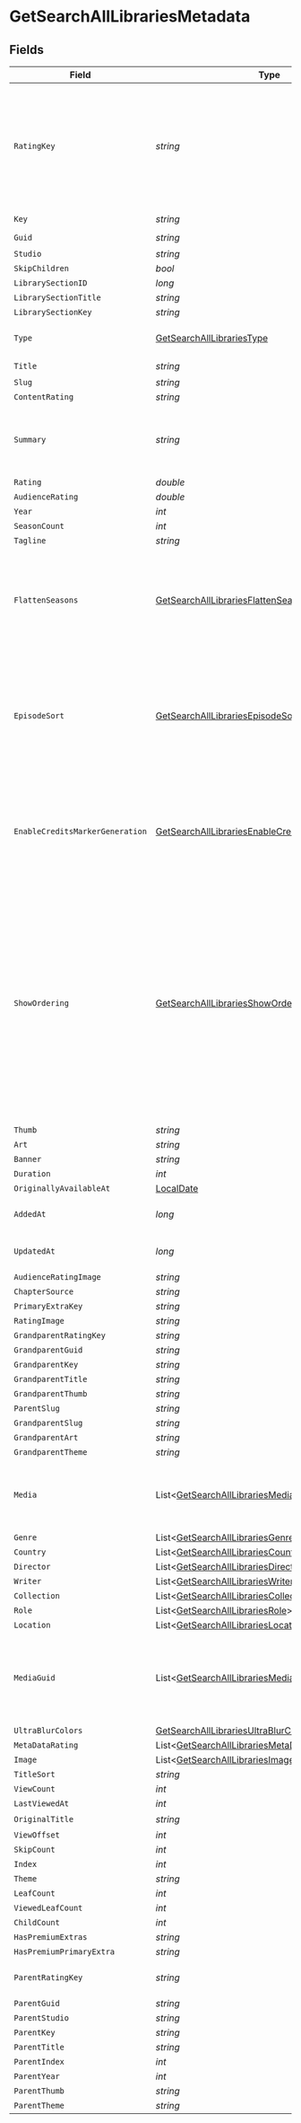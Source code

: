 # GetSearchAllLibrariesMetadata


## Fields

| Field                                                                                                                                                                                                                                    | Type                                                                                                                                                                                                                                     | Required                                                                                                                                                                                                                                 | Description                                                                                                                                                                                                                              | Example                                                                                                                                                                                                                                  |
| ---------------------------------------------------------------------------------------------------------------------------------------------------------------------------------------------------------------------------------------- | ---------------------------------------------------------------------------------------------------------------------------------------------------------------------------------------------------------------------------------------- | ---------------------------------------------------------------------------------------------------------------------------------------------------------------------------------------------------------------------------------------- | ---------------------------------------------------------------------------------------------------------------------------------------------------------------------------------------------------------------------------------------- | ---------------------------------------------------------------------------------------------------------------------------------------------------------------------------------------------------------------------------------------- |
| `RatingKey`                                                                                                                                                                                                                              | *string*                                                                                                                                                                                                                                 | :heavy_check_mark:                                                                                                                                                                                                                       | The rating key (Media ID) of this media item.<br/>Note: This is always an integer, but is represented as a string in the API.<br/>                                                                                                       | 58683                                                                                                                                                                                                                                    |
| `Key`                                                                                                                                                                                                                                    | *string*                                                                                                                                                                                                                                 | :heavy_check_mark:                                                                                                                                                                                                                       | N/A                                                                                                                                                                                                                                      | /library/metadata/58683                                                                                                                                                                                                                  |
| `Guid`                                                                                                                                                                                                                                   | *string*                                                                                                                                                                                                                                 | :heavy_check_mark:                                                                                                                                                                                                                       | N/A                                                                                                                                                                                                                                      | plex://movie/5d7768ba96b655001fdc0408                                                                                                                                                                                                    |
| `Studio`                                                                                                                                                                                                                                 | *string*                                                                                                                                                                                                                                 | :heavy_minus_sign:                                                                                                                                                                                                                       | N/A                                                                                                                                                                                                                                      | 20th Century Studios                                                                                                                                                                                                                     |
| `SkipChildren`                                                                                                                                                                                                                           | *bool*                                                                                                                                                                                                                                   | :heavy_minus_sign:                                                                                                                                                                                                                       | N/A                                                                                                                                                                                                                                      | false                                                                                                                                                                                                                                    |
| `LibrarySectionID`                                                                                                                                                                                                                       | *long*                                                                                                                                                                                                                                   | :heavy_minus_sign:                                                                                                                                                                                                                       | N/A                                                                                                                                                                                                                                      | 1                                                                                                                                                                                                                                        |
| `LibrarySectionTitle`                                                                                                                                                                                                                    | *string*                                                                                                                                                                                                                                 | :heavy_minus_sign:                                                                                                                                                                                                                       | N/A                                                                                                                                                                                                                                      | Movies                                                                                                                                                                                                                                   |
| `LibrarySectionKey`                                                                                                                                                                                                                      | *string*                                                                                                                                                                                                                                 | :heavy_minus_sign:                                                                                                                                                                                                                       | N/A                                                                                                                                                                                                                                      | /library/sections/1                                                                                                                                                                                                                      |
| `Type`                                                                                                                                                                                                                                   | [GetSearchAllLibrariesType](../../Models/Requests/GetSearchAllLibrariesType.md)                                                                                                                                                          | :heavy_check_mark:                                                                                                                                                                                                                       | The type of media content<br/>                                                                                                                                                                                                           | movie                                                                                                                                                                                                                                    |
| `Title`                                                                                                                                                                                                                                  | *string*                                                                                                                                                                                                                                 | :heavy_check_mark:                                                                                                                                                                                                                       | N/A                                                                                                                                                                                                                                      | Avatar: The Way of Water                                                                                                                                                                                                                 |
| `Slug`                                                                                                                                                                                                                                   | *string*                                                                                                                                                                                                                                 | :heavy_minus_sign:                                                                                                                                                                                                                       | N/A                                                                                                                                                                                                                                      | 4-for-texas                                                                                                                                                                                                                              |
| `ContentRating`                                                                                                                                                                                                                          | *string*                                                                                                                                                                                                                                 | :heavy_minus_sign:                                                                                                                                                                                                                       | N/A                                                                                                                                                                                                                                      | PG-13                                                                                                                                                                                                                                    |
| `Summary`                                                                                                                                                                                                                                | *string*                                                                                                                                                                                                                                 | :heavy_check_mark:                                                                                                                                                                                                                       | N/A                                                                                                                                                                                                                                      | Jake Sully lives with his newfound family formed on the extrasolar moon Pandora. Once a familiar threat returns to finish what was previously started, Jake must work with Neytiri and the army of the Na'vi race to protect their home. |
| `Rating`                                                                                                                                                                                                                                 | *double*                                                                                                                                                                                                                                 | :heavy_minus_sign:                                                                                                                                                                                                                       | N/A                                                                                                                                                                                                                                      | 7.6                                                                                                                                                                                                                                      |
| `AudienceRating`                                                                                                                                                                                                                         | *double*                                                                                                                                                                                                                                 | :heavy_minus_sign:                                                                                                                                                                                                                       | N/A                                                                                                                                                                                                                                      | 9.2                                                                                                                                                                                                                                      |
| `Year`                                                                                                                                                                                                                                   | *int*                                                                                                                                                                                                                                    | :heavy_minus_sign:                                                                                                                                                                                                                       | N/A                                                                                                                                                                                                                                      | 2022                                                                                                                                                                                                                                     |
| `SeasonCount`                                                                                                                                                                                                                            | *int*                                                                                                                                                                                                                                    | :heavy_minus_sign:                                                                                                                                                                                                                       | N/A                                                                                                                                                                                                                                      | 2022                                                                                                                                                                                                                                     |
| `Tagline`                                                                                                                                                                                                                                | *string*                                                                                                                                                                                                                                 | :heavy_minus_sign:                                                                                                                                                                                                                       | N/A                                                                                                                                                                                                                                      | Return to Pandora.                                                                                                                                                                                                                       |
| `FlattenSeasons`                                                                                                                                                                                                                         | [GetSearchAllLibrariesFlattenSeasons](../../Models/Requests/GetSearchAllLibrariesFlattenSeasons.md)                                                                                                                                      | :heavy_minus_sign:                                                                                                                                                                                                                       | Setting that indicates if seasons are set to hidden for the show. (-1 = Library default, 0 = Hide, 1 = Show).                                                                                                                            | 1                                                                                                                                                                                                                                        |
| `EpisodeSort`                                                                                                                                                                                                                            | [GetSearchAllLibrariesEpisodeSort](../../Models/Requests/GetSearchAllLibrariesEpisodeSort.md)                                                                                                                                            | :heavy_minus_sign:                                                                                                                                                                                                                       | Setting that indicates how episodes are sorted for the show. (-1 = Library default, 0 = Oldest first, 1 = Newest first).                                                                                                                 | 0                                                                                                                                                                                                                                        |
| `EnableCreditsMarkerGeneration`                                                                                                                                                                                                          | [GetSearchAllLibrariesEnableCreditsMarkerGeneration](../../Models/Requests/GetSearchAllLibrariesEnableCreditsMarkerGeneration.md)                                                                                                        | :heavy_minus_sign:                                                                                                                                                                                                                       | Setting that indicates if credits markers detection is enabled. (-1 = Library default, 0 = Disabled).                                                                                                                                    | -1                                                                                                                                                                                                                                       |
| `ShowOrdering`                                                                                                                                                                                                                           | [GetSearchAllLibrariesShowOrdering](../../Models/Requests/GetSearchAllLibrariesShowOrdering.md)                                                                                                                                          | :heavy_minus_sign:                                                                                                                                                                                                                       | Setting that indicates the episode ordering for the show<br/>None = Library default,<br/>tmdbAiring = The Movie Database (Aired),<br/>tvdbAiring = TheTVDB (Aired),<br/>tvdbDvd = TheTVDB (DVD),<br/>tvdbAbsolute = TheTVDB (Absolute)).<br/> | tvdbDvd                                                                                                                                                                                                                                  |
| `Thumb`                                                                                                                                                                                                                                  | *string*                                                                                                                                                                                                                                 | :heavy_minus_sign:                                                                                                                                                                                                                       | N/A                                                                                                                                                                                                                                      | /library/metadata/58683/thumb/1703239236                                                                                                                                                                                                 |
| `Art`                                                                                                                                                                                                                                    | *string*                                                                                                                                                                                                                                 | :heavy_minus_sign:                                                                                                                                                                                                                       | N/A                                                                                                                                                                                                                                      | /library/metadata/58683/art/1703239236                                                                                                                                                                                                   |
| `Banner`                                                                                                                                                                                                                                 | *string*                                                                                                                                                                                                                                 | :heavy_minus_sign:                                                                                                                                                                                                                       | N/A                                                                                                                                                                                                                                      | /library/metadata/58683/banner/1703239236                                                                                                                                                                                                |
| `Duration`                                                                                                                                                                                                                               | *int*                                                                                                                                                                                                                                    | :heavy_minus_sign:                                                                                                                                                                                                                       | N/A                                                                                                                                                                                                                                      | 11558112                                                                                                                                                                                                                                 |
| `OriginallyAvailableAt`                                                                                                                                                                                                                  | [LocalDate](https://nodatime.org/3.1.x/api/NodaTime.LocalDate.html)                                                                                                                                                                      | :heavy_minus_sign:                                                                                                                                                                                                                       | N/A                                                                                                                                                                                                                                      | 2022-12-14 00:00:00 +0000 UTC                                                                                                                                                                                                            |
| `AddedAt`                                                                                                                                                                                                                                | *long*                                                                                                                                                                                                                                   | :heavy_check_mark:                                                                                                                                                                                                                       | Unix epoch datetime in seconds                                                                                                                                                                                                           | 1556281940                                                                                                                                                                                                                               |
| `UpdatedAt`                                                                                                                                                                                                                              | *long*                                                                                                                                                                                                                                   | :heavy_minus_sign:                                                                                                                                                                                                                       | Unix epoch datetime in seconds                                                                                                                                                                                                           | 1556281940                                                                                                                                                                                                                               |
| `AudienceRatingImage`                                                                                                                                                                                                                    | *string*                                                                                                                                                                                                                                 | :heavy_minus_sign:                                                                                                                                                                                                                       | N/A                                                                                                                                                                                                                                      | rottentomatoes://image.rating.upright                                                                                                                                                                                                    |
| `ChapterSource`                                                                                                                                                                                                                          | *string*                                                                                                                                                                                                                                 | :heavy_minus_sign:                                                                                                                                                                                                                       | N/A                                                                                                                                                                                                                                      | media                                                                                                                                                                                                                                    |
| `PrimaryExtraKey`                                                                                                                                                                                                                        | *string*                                                                                                                                                                                                                                 | :heavy_minus_sign:                                                                                                                                                                                                                       | N/A                                                                                                                                                                                                                                      | /library/metadata/58684                                                                                                                                                                                                                  |
| `RatingImage`                                                                                                                                                                                                                            | *string*                                                                                                                                                                                                                                 | :heavy_minus_sign:                                                                                                                                                                                                                       | N/A                                                                                                                                                                                                                                      | rottentomatoes://image.rating.ripe                                                                                                                                                                                                       |
| `GrandparentRatingKey`                                                                                                                                                                                                                   | *string*                                                                                                                                                                                                                                 | :heavy_minus_sign:                                                                                                                                                                                                                       | N/A                                                                                                                                                                                                                                      | 66                                                                                                                                                                                                                                       |
| `GrandparentGuid`                                                                                                                                                                                                                        | *string*                                                                                                                                                                                                                                 | :heavy_minus_sign:                                                                                                                                                                                                                       | N/A                                                                                                                                                                                                                                      | plex://show/5d9c081b170e24001f2a7be4                                                                                                                                                                                                     |
| `GrandparentKey`                                                                                                                                                                                                                         | *string*                                                                                                                                                                                                                                 | :heavy_minus_sign:                                                                                                                                                                                                                       | N/A                                                                                                                                                                                                                                      | /library/metadata/66                                                                                                                                                                                                                     |
| `GrandparentTitle`                                                                                                                                                                                                                       | *string*                                                                                                                                                                                                                                 | :heavy_minus_sign:                                                                                                                                                                                                                       | N/A                                                                                                                                                                                                                                      | Caprica                                                                                                                                                                                                                                  |
| `GrandparentThumb`                                                                                                                                                                                                                       | *string*                                                                                                                                                                                                                                 | :heavy_minus_sign:                                                                                                                                                                                                                       | N/A                                                                                                                                                                                                                                      | /library/metadata/66/thumb/1705716261                                                                                                                                                                                                    |
| `ParentSlug`                                                                                                                                                                                                                             | *string*                                                                                                                                                                                                                                 | :heavy_minus_sign:                                                                                                                                                                                                                       | N/A                                                                                                                                                                                                                                      | alice-in-borderland-2020                                                                                                                                                                                                                 |
| `GrandparentSlug`                                                                                                                                                                                                                        | *string*                                                                                                                                                                                                                                 | :heavy_minus_sign:                                                                                                                                                                                                                       | N/A                                                                                                                                                                                                                                      | alice-in-borderland-2020                                                                                                                                                                                                                 |
| `GrandparentArt`                                                                                                                                                                                                                         | *string*                                                                                                                                                                                                                                 | :heavy_minus_sign:                                                                                                                                                                                                                       | N/A                                                                                                                                                                                                                                      | /library/metadata/66/art/1705716261                                                                                                                                                                                                      |
| `GrandparentTheme`                                                                                                                                                                                                                       | *string*                                                                                                                                                                                                                                 | :heavy_minus_sign:                                                                                                                                                                                                                       | N/A                                                                                                                                                                                                                                      | /library/metadata/66/theme/1705716261                                                                                                                                                                                                    |
| `Media`                                                                                                                                                                                                                                  | List<[GetSearchAllLibrariesMedia](../../Models/Requests/GetSearchAllLibrariesMedia.md)>                                                                                                                                                  | :heavy_minus_sign:                                                                                                                                                                                                                       | The Media object is only included when type query is `4` or higher.<br/>                                                                                                                                                                 |                                                                                                                                                                                                                                          |
| `Genre`                                                                                                                                                                                                                                  | List<[GetSearchAllLibrariesGenre](../../Models/Requests/GetSearchAllLibrariesGenre.md)>                                                                                                                                                  | :heavy_minus_sign:                                                                                                                                                                                                                       | N/A                                                                                                                                                                                                                                      |                                                                                                                                                                                                                                          |
| `Country`                                                                                                                                                                                                                                | List<[GetSearchAllLibrariesCountry](../../Models/Requests/GetSearchAllLibrariesCountry.md)>                                                                                                                                              | :heavy_minus_sign:                                                                                                                                                                                                                       | N/A                                                                                                                                                                                                                                      |                                                                                                                                                                                                                                          |
| `Director`                                                                                                                                                                                                                               | List<[GetSearchAllLibrariesDirector](../../Models/Requests/GetSearchAllLibrariesDirector.md)>                                                                                                                                            | :heavy_minus_sign:                                                                                                                                                                                                                       | N/A                                                                                                                                                                                                                                      |                                                                                                                                                                                                                                          |
| `Writer`                                                                                                                                                                                                                                 | List<[GetSearchAllLibrariesWriter](../../Models/Requests/GetSearchAllLibrariesWriter.md)>                                                                                                                                                | :heavy_minus_sign:                                                                                                                                                                                                                       | N/A                                                                                                                                                                                                                                      |                                                                                                                                                                                                                                          |
| `Collection`                                                                                                                                                                                                                             | List<[GetSearchAllLibrariesCollection](../../Models/Requests/GetSearchAllLibrariesCollection.md)>                                                                                                                                        | :heavy_minus_sign:                                                                                                                                                                                                                       | N/A                                                                                                                                                                                                                                      |                                                                                                                                                                                                                                          |
| `Role`                                                                                                                                                                                                                                   | List<[GetSearchAllLibrariesRole](../../Models/Requests/GetSearchAllLibrariesRole.md)>                                                                                                                                                    | :heavy_minus_sign:                                                                                                                                                                                                                       | N/A                                                                                                                                                                                                                                      |                                                                                                                                                                                                                                          |
| `Location`                                                                                                                                                                                                                               | List<[GetSearchAllLibrariesLocation](../../Models/Requests/GetSearchAllLibrariesLocation.md)>                                                                                                                                            | :heavy_minus_sign:                                                                                                                                                                                                                       | N/A                                                                                                                                                                                                                                      |                                                                                                                                                                                                                                          |
| `MediaGuid`                                                                                                                                                                                                                              | List<[GetSearchAllLibrariesMediaGuid](../../Models/Requests/GetSearchAllLibrariesMediaGuid.md)>                                                                                                                                          | :heavy_minus_sign:                                                                                                                                                                                                                       | The Guid object is only included in the response if the `includeGuids` parameter is set to `1`.<br/>                                                                                                                                     |                                                                                                                                                                                                                                          |
| `UltraBlurColors`                                                                                                                                                                                                                        | [GetSearchAllLibrariesUltraBlurColors](../../Models/Requests/GetSearchAllLibrariesUltraBlurColors.md)                                                                                                                                    | :heavy_minus_sign:                                                                                                                                                                                                                       | N/A                                                                                                                                                                                                                                      |                                                                                                                                                                                                                                          |
| `MetaDataRating`                                                                                                                                                                                                                         | List<[GetSearchAllLibrariesMetaDataRating](../../Models/Requests/GetSearchAllLibrariesMetaDataRating.md)>                                                                                                                                | :heavy_minus_sign:                                                                                                                                                                                                                       | N/A                                                                                                                                                                                                                                      |                                                                                                                                                                                                                                          |
| `Image`                                                                                                                                                                                                                                  | List<[GetSearchAllLibrariesImage](../../Models/Requests/GetSearchAllLibrariesImage.md)>                                                                                                                                                  | :heavy_minus_sign:                                                                                                                                                                                                                       | N/A                                                                                                                                                                                                                                      |                                                                                                                                                                                                                                          |
| `TitleSort`                                                                                                                                                                                                                              | *string*                                                                                                                                                                                                                                 | :heavy_minus_sign:                                                                                                                                                                                                                       | N/A                                                                                                                                                                                                                                      | Whale                                                                                                                                                                                                                                    |
| `ViewCount`                                                                                                                                                                                                                              | *int*                                                                                                                                                                                                                                    | :heavy_minus_sign:                                                                                                                                                                                                                       | N/A                                                                                                                                                                                                                                      | 1                                                                                                                                                                                                                                        |
| `LastViewedAt`                                                                                                                                                                                                                           | *int*                                                                                                                                                                                                                                    | :heavy_minus_sign:                                                                                                                                                                                                                       | N/A                                                                                                                                                                                                                                      | 1682752242                                                                                                                                                                                                                               |
| `OriginalTitle`                                                                                                                                                                                                                          | *string*                                                                                                                                                                                                                                 | :heavy_minus_sign:                                                                                                                                                                                                                       | N/A                                                                                                                                                                                                                                      | 映画 ブラッククローバー 魔法帝の剣                                                                                                                                                                                                                       |
| `ViewOffset`                                                                                                                                                                                                                             | *int*                                                                                                                                                                                                                                    | :heavy_minus_sign:                                                                                                                                                                                                                       | N/A                                                                                                                                                                                                                                      | 5222500                                                                                                                                                                                                                                  |
| `SkipCount`                                                                                                                                                                                                                              | *int*                                                                                                                                                                                                                                    | :heavy_minus_sign:                                                                                                                                                                                                                       | N/A                                                                                                                                                                                                                                      | 1                                                                                                                                                                                                                                        |
| `Index`                                                                                                                                                                                                                                  | *int*                                                                                                                                                                                                                                    | :heavy_minus_sign:                                                                                                                                                                                                                       | N/A                                                                                                                                                                                                                                      | 1                                                                                                                                                                                                                                        |
| `Theme`                                                                                                                                                                                                                                  | *string*                                                                                                                                                                                                                                 | :heavy_minus_sign:                                                                                                                                                                                                                       | N/A                                                                                                                                                                                                                                      | /library/metadata/1/theme/1705636920                                                                                                                                                                                                     |
| `LeafCount`                                                                                                                                                                                                                              | *int*                                                                                                                                                                                                                                    | :heavy_minus_sign:                                                                                                                                                                                                                       | N/A                                                                                                                                                                                                                                      | 14                                                                                                                                                                                                                                       |
| `ViewedLeafCount`                                                                                                                                                                                                                        | *int*                                                                                                                                                                                                                                    | :heavy_minus_sign:                                                                                                                                                                                                                       | N/A                                                                                                                                                                                                                                      | 0                                                                                                                                                                                                                                        |
| `ChildCount`                                                                                                                                                                                                                             | *int*                                                                                                                                                                                                                                    | :heavy_minus_sign:                                                                                                                                                                                                                       | N/A                                                                                                                                                                                                                                      | 1                                                                                                                                                                                                                                        |
| `HasPremiumExtras`                                                                                                                                                                                                                       | *string*                                                                                                                                                                                                                                 | :heavy_minus_sign:                                                                                                                                                                                                                       | N/A                                                                                                                                                                                                                                      | 1                                                                                                                                                                                                                                        |
| `HasPremiumPrimaryExtra`                                                                                                                                                                                                                 | *string*                                                                                                                                                                                                                                 | :heavy_minus_sign:                                                                                                                                                                                                                       | N/A                                                                                                                                                                                                                                      | 1                                                                                                                                                                                                                                        |
| `ParentRatingKey`                                                                                                                                                                                                                        | *string*                                                                                                                                                                                                                                 | :heavy_minus_sign:                                                                                                                                                                                                                       | The rating key of the parent item.<br/>                                                                                                                                                                                                  | 66                                                                                                                                                                                                                                       |
| `ParentGuid`                                                                                                                                                                                                                             | *string*                                                                                                                                                                                                                                 | :heavy_minus_sign:                                                                                                                                                                                                                       | N/A                                                                                                                                                                                                                                      | plex://show/5d9c081b170e24001f2a7be4                                                                                                                                                                                                     |
| `ParentStudio`                                                                                                                                                                                                                           | *string*                                                                                                                                                                                                                                 | :heavy_minus_sign:                                                                                                                                                                                                                       | N/A                                                                                                                                                                                                                                      | UCP                                                                                                                                                                                                                                      |
| `ParentKey`                                                                                                                                                                                                                              | *string*                                                                                                                                                                                                                                 | :heavy_minus_sign:                                                                                                                                                                                                                       | N/A                                                                                                                                                                                                                                      | /library/metadata/66                                                                                                                                                                                                                     |
| `ParentTitle`                                                                                                                                                                                                                            | *string*                                                                                                                                                                                                                                 | :heavy_minus_sign:                                                                                                                                                                                                                       | N/A                                                                                                                                                                                                                                      | Caprica                                                                                                                                                                                                                                  |
| `ParentIndex`                                                                                                                                                                                                                            | *int*                                                                                                                                                                                                                                    | :heavy_minus_sign:                                                                                                                                                                                                                       | N/A                                                                                                                                                                                                                                      | 1                                                                                                                                                                                                                                        |
| `ParentYear`                                                                                                                                                                                                                             | *int*                                                                                                                                                                                                                                    | :heavy_minus_sign:                                                                                                                                                                                                                       | N/A                                                                                                                                                                                                                                      | 2010                                                                                                                                                                                                                                     |
| `ParentThumb`                                                                                                                                                                                                                            | *string*                                                                                                                                                                                                                                 | :heavy_minus_sign:                                                                                                                                                                                                                       | N/A                                                                                                                                                                                                                                      | /library/metadata/66/thumb/1705716261                                                                                                                                                                                                    |
| `ParentTheme`                                                                                                                                                                                                                            | *string*                                                                                                                                                                                                                                 | :heavy_minus_sign:                                                                                                                                                                                                                       | N/A                                                                                                                                                                                                                                      | /library/metadata/66/theme/1705716261                                                                                                                                                                                                    |